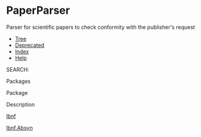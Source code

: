 # PaperParser
Parser for scientific papers to check conformity with the publisher's request

*   [Tree](test/doc/overview-tree.html)
*   [Deprecated](test/doc/deprecated-list.html)
*   [Index](test/doc/index-files/index-1.html)
*   [Help](test/doc/help-doc.html#overview)

SEARCH:  

Packages

Package

Description

[lbnf](lbnf/package-summary.html)

[lbnf.Absyn](lbnf/Absyn/package-summary.html)
